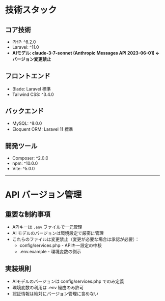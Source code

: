 # 技術スタック

## コア技術
- PHP: ^8.2.0
- Laravel: ^11.0
- **AIモデル: claude-3-7-sonnet (Anthropic Messages API 2023-06-01) ← バージョン変更禁止**

## フロントエンド
- Blade: Laravel 標準
- Tailwind CSS: ^3.4.0

## バックエンド
- MySQL: ^8.0.0
- Eloquent ORM: Laravel 11 標準

## 開発ツール
- Composer: ^2.0.0
- npm: ^10.0.0
- Vite: ^5.0.0

---

# API バージョン管理
## 重要な制約事項
- APIキーは `.env` ファイルで一元管理
- AI モデルのバージョンは環境設定で厳密に管理
- これらのファイルは変更禁止（変更が必要な場合は承認が必要）：
  - config/services.php  - APIキー設定の中核
  - .env.example        - 環境変数の例示

## 実装規則
- AIモデルのバージョンは config/services.php でのみ定義
- 環境変数の利用は .env 経由のみ許可
- 認証情報は絶対にバージョン管理に含めない 